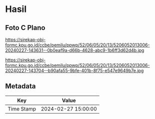 # Hasil

## Foto C Plano

https://sirekap-obj-formc.kpu.go.id/ccbe/pemilu/ppwp/52/06/05/20/13/5206052013006-20240227-143631--0b0eaf9a-d66b-4628-abc9-1b6ff3d62d4b.jpg

https://sirekap-obj-formc.kpu.go.id/ccbe/pemilu/ppwp/52/06/05/20/13/5206052013006-20240227-143704--b90afa55-9bfe-401b-8f75-e547e9649b7e.jpg


## Metadata

| Key        | Value               |
| ---------- | ------------------- |
| Time Stamp | 2024-02-27 15:00:00 |



